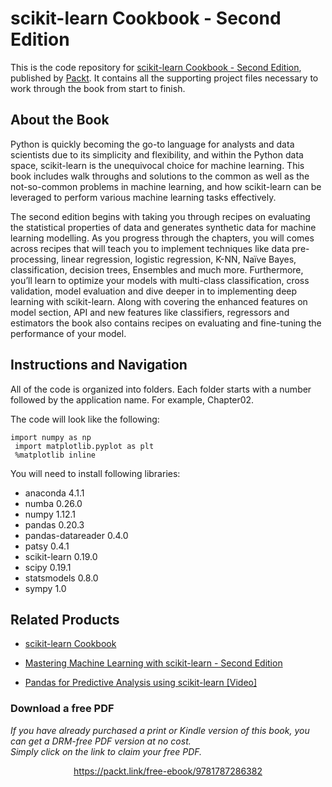 


# scikit-learn Cookbook - Second Edition
This is the code repository for [scikit-learn Cookbook - Second Edition](https://www.packtpub.com/big-data-and-business-intelligence/scikit-learn-cookbook-second-edition?utm_source=github&utm_medium=repository&utm_campaign=9781787286382), published by [Packt](https://www.packtpub.com/?utm_source=github). It contains all the supporting project files necessary to work through the book from start to finish.
## About the Book
Python is quickly becoming the go-to language for analysts and data scientists due to its simplicity and flexibility, and within the Python data space, scikit-learn is the unequivocal choice for machine learning. This book includes walk throughs and solutions to the common as well as the not-so-common problems in machine learning, and how scikit-learn can be leveraged to perform various machine learning tasks effectively.

The second edition begins with taking you through recipes on evaluating the statistical properties of data and generates synthetic data for machine learning modelling. As you progress through the chapters, you will comes across recipes that will teach you to implement techniques like data pre-processing, linear regression, logistic regression, K-NN, Naïve Bayes, classification, decision trees, Ensembles and much more. Furthermore, you’ll learn to optimize your models with multi-class classification, cross validation, model evaluation and dive deeper in to implementing deep learning with scikit-learn. Along with covering the enhanced features on model section, API and new features like classifiers, regressors and estimators the book also contains recipes on evaluating and fine-tuning the performance of your model.
## Instructions and Navigation
All of the code is organized into folders. Each folder starts with a number followed by the application name. For example, Chapter02.



The code will look like the following:
```
import numpy as np
 import matplotlib.pyplot as plt
 %matplotlib inline
```

You will need to install following libraries:
* anaconda 4.1.1
* numba 0.26.0
* numpy 1.12.1
* pandas 0.20.3
* pandas-datareader 0.4.0
* patsy 0.4.1
* scikit-learn 0.19.0
* scipy 0.19.1
* statsmodels 0.8.0
* sympy 1.0

## Related Products
* [scikit-learn Cookbook](https://www.packtpub.com/big-data-and-business-intelligence/scikit-learn-cookbook?utm_source=github&utm_medium=repository&utm_campaign=9781783989485)

* [Mastering Machine Learning with scikit-learn - Second Edition](https://www.packtpub.com/big-data-and-business-intelligence/mastering-machine-learning-scikit-learn-second-edition?utm_source=github&utm_medium=repository&utm_campaign=9781788299879)

* [Pandas for Predictive Analysis using scikit-learn [Video]](https://www.packtpub.com/big-data-and-business-intelligence/pandas-predictive-analysis-using-scikit-learn-video?utm_source=github&utm_medium=repository&utm_campaign=9781788391429)

### Download a free PDF

 <i>If you have already purchased a print or Kindle version of this book, you can get a DRM-free PDF version at no cost.<br>Simply click on the link to claim your free PDF.</i>
<p align="center"> <a href="https://packt.link/free-ebook/9781787286382">https://packt.link/free-ebook/9781787286382 </a> </p>